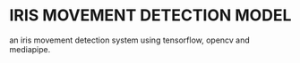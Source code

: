 # IRIS MOVEMENT DETECTION MODEL
an iris movement detection system using tensorflow, opencv and mediapipe.
